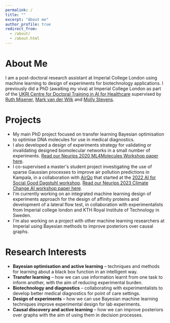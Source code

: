 ```yaml
---
permalink: /
title: ""
excerpt: "About me"
author_profile: true
redirect_from: 
  - /about/
  - /about.html
---
```


About Me
======

I am a post-doctoral research assistant at Imperial College London using machine learning to design of experiments for biotechnology applications. I previously did a PhD (awaiting my viva) at Imperial College London as part of the [UKRI Centre for Doctoral Training in AI for Healthcare](https://ai4health.io/) supervised by [Ruth Misener](https://www.imperial.ac.uk/people/r.misener), [Mark van der Wilk](https://mvdw.uk/) and [Molly Stevens](https://www.stevensgroup.org/).  

Projects
======

- My main PhD project focused on transfer learning Bayesian optimisation to optimise DNA molecules for use in medical diagnostics.  
- I also developed a design of experiments strategy for validating or invalidating designed biomolecular networks in a small number of experiments. [Read our Neurips 2020 ML4Molecules Workshop paper here](https://arxiv.org/abs/2011.10575).  
- I co-supervised a master's student project investigating the use of sparse Gaussian processes to improve air pollution predictions in Kampala, in a collaboration with [AirQo](https://www.airqo.net/) that started at the [2022 AI for Social Good Dagstuhl workshop](https://ai4sg-dagstuhl.github.io/). [Read our Neurips 2023 Climate Change AI workshop paper here](https://arxiv.org/abs/2311.16625).  
- I'm currently working on an integrated machine learning design of experiments approach for the design of affinity proteins and development of a lateral flow test, in collaboration with experimentalists from Imperial college london and KTH Royal Institute of Technology in Sweden.  
- I'm also working on a project with other machine learning researchers at Imperial using Bayesian methods to improve posteriors over causal graphs.

Research Interests
======

- **Bayesian optimisation and active learning** – techniques and methods for learning about a black box function in an intelligent way.  
- **Transfer learning** – how we can use information learnt from one task to inform another, with the aim of reducing experimental burden.  
- **Biotechnology and diagnostics**  – collaborating with experimentalists to develop better medical diagnostics for point of care settings.  
- **Design of experiments** – how we can use Bayesian machine learning techniques improve experimental design for lab experiments.  
- **Causal discovery and active learning** – how we can improve posteriors over graphs with the aim of using them in decision processes.  
